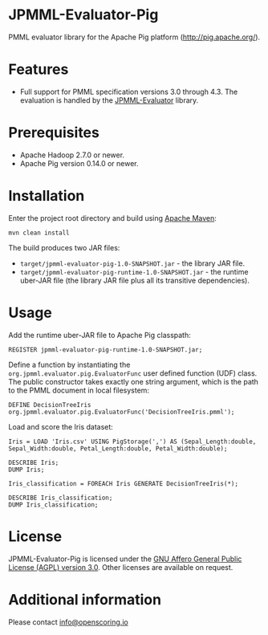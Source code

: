 JPMML-Evaluator-Pig
===================

PMML evaluator library for the Apache Pig platform (http://pig.apache.org/).

# Features #

* Full support for PMML specification versions 3.0 through 4.3. The evaluation is handled by the [JPMML-Evaluator](https://github.com/jpmml/jpmml-evaluator) library.

# Prerequisites #

* Apache Hadoop 2.7.0 or newer.
* Apache Pig version 0.14.0 or newer.

# Installation #

Enter the project root directory and build using [Apache Maven](http://maven.apache.org/):
```
mvn clean install
```

The build produces two JAR files:

* `target/jpmml-evaluator-pig-1.0-SNAPSHOT.jar` - the library JAR file.
* `target/jpmml-evaluator-pig-runtime-1.0-SNAPSHOT.jar` - the runtime uber-JAR file (the library JAR file plus all its transitive dependencies).

# Usage #

Add the runtime uber-JAR file to Apache Pig classpath:
```
REGISTER jpmml-evaluator-pig-runtime-1.0-SNAPSHOT.jar;
```

Define a function by instantiating the `org.jpmml.evaluator.pig.EvaluatorFunc` user defined function (UDF) class. The public constructor takes exactly one string argument, which is the path to the PMML document in local filesystem:
```
DEFINE DecisionTreeIris org.jpmml.evaluator.pig.EvaluatorFunc('DecisionTreeIris.pmml');
```

Load and score the Iris dataset:
```
Iris = LOAD 'Iris.csv' USING PigStorage(',') AS (Sepal_Length:double, Sepal_Width:double, Petal_Length:double, Petal_Width:double);

DESCRIBE Iris;
DUMP Iris;

Iris_classification = FOREACH Iris GENERATE DecisionTreeIris(*);

DESCRIBE Iris_classification;
DUMP Iris_classification;
```

# License #

JPMML-Evaluator-Pig is licensed under the [GNU Affero General Public License (AGPL) version 3.0](http://www.gnu.org/licenses/agpl-3.0.html). Other licenses are available on request.

# Additional information #

Please contact [info@openscoring.io](mailto:info@openscoring.io)
